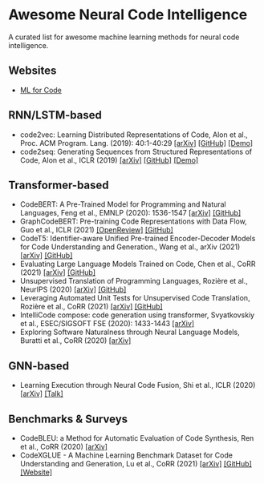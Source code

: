 # Awesome Neural Code Intelligence
A curated list for awesome machine learning methods for neural code intelligence.

## Websites

- [ML for Code](https://ml4code.github.io)

## RNN/LSTM-based

- code2vec: Learning Distributed Representations of Code, Alon et al., Proc. ACM Program. Lang. (2019): 40:1-40:29
  [[arXiv]](https://arxiv.org/abs/1803.09473)
  [[GitHub]](https://github.com/tech-srl/code2vec)
  [[Demo]](https://code2vec.org/)
- code2seq: Generating Sequences from Structured Representations of Code, Alon et al., ICLR (2019)
  [[arXiv]](https://arxiv.org/abs/1808.01400)
  [[GitHub]](https://github.com/tech-srl/code2seq)
  [[Demo]](https://code2seq.org/)

## Transformer-based

- CodeBERT: A Pre-Trained Model for Programming and Natural Languages, Feng et al., EMNLP (2020): 1536-1547 
  [[arXiv]](https://arxiv.org/abs/2002.08155)
  [[GitHub]](https://github.com/microsoft/CodeBERT)
- GraphCodeBERT: Pre-training Code Representations with Data Flow, Guo et al., ICLR (2021)
  [[OpenReview]](https://openreview.net/pdf?id=jLoC4ez43PZ)
  [[GitHub]](https://github.com/microsoft/CodeBERT)
- CodeT5: Identifier-aware Unified Pre-trained Encoder-Decoder Models for Code Understanding and Generation., Wang et al., arXiv (2021) 
  [[arXiv]](https://arxiv.org/abs/2109.00859) 
  [[GitHub]](https://github.com/salesforce/CodeT5)
- Evaluating Large Language Models Trained on Code, Chen et al., CoRR (2021)
  [[arXiv]](https://arxiv.org/abs/2107.03374) 
  [[GitHub]](https://github.com/openai/human-eval)
- Unsupervised Translation of Programming Languages, Rozière et al., NeurIPS (2020)
  [[arXiv]](https://arxiv.org/abs/2006.03511) 
  [[GitHub]](https://github.com/facebookresearch/CodeGen)
- Leveraging Automated Unit Tests for Unsupervised Code Translation, Rozière et al., CoRR (2021)
  [[arXiv]](https://arxiv.org/abs/2110.06773) 
  [[GitHub]](https://github.com/facebookresearch/CodeGen)
- IntelliCode compose: code generation using transformer, Svyatkovskiy et al., ESEC/SIGSOFT FSE (2020): 1433-1443
  [[arXiv]](https://arxiv.org/abs/2005.08025)
- Exploring Software Naturalness through Neural Language Models, Buratti et al., CoRR (2020)
  [[arXiv]](https://arxiv.org/abs/2006.12641)
  
## GNN-based

- Learning Execution through Neural Code Fusion, Shi et al., ICLR (2020)
  [[arXiv]](https://arxiv.org/abs/1906.07181)
  [[Talk]](https://papertalk.org/papertalks/3759)
  
## Benchmarks & Surveys

- CodeBLEU: a Method for Automatic Evaluation of Code Synthesis, Ren et al., CoRR (2020)
  [[arXiv]](https://arxiv.org/abs/2009.10297)
- CodeXGLUE - A Machine Learning Benchmark Dataset for Code Understanding and Generation, Lu et al., CoRR (2021)
  [[arXiv]](https://arxiv.org/abs/2102.04664)
  [[GitHub]](https://github.com/microsoft/CodeXGLUE)
  [[Website]](https://microsoft.github.io/CodeXGLUE/)
